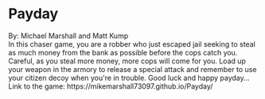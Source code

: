 # Payday
<div>By: Michael Marshall and Matt Kump</div>
<div>In this chaser game, you are a robber who just escaped jail seeking to steal as much money from the bank as possible before the cops catch you. Careful, as you steal more money, more cops will come for you. Load up your weapon in the armory to release a special attack and remember to use your citizen decoy when you're in trouble. Good luck and happy payday...</div>
<div>Link to the game: https://mikemarshall73097.github.io/Payday/</div>
